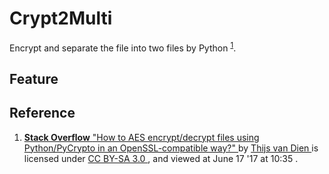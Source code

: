 # Crypt2Multi
Encrypt and separate the file into two files by Python
<sup><a href="#ref_1">1</a></sup>. 

## Feature

## Reference
<ol>
  <li>
    <div id="ref_1"></div>
    <a href="https://stackoverflow.com/" Target="_blank"><b>Stack Overflow</b>
    </a>
    <a href="https://stackoverflow.com/questions/16761458/how-to-aes-encrypt-decrypt-files-using-python-pycrypto-in-an-openssl-compatible?answertab=votes#tab-top" Target="_blank">"How to AES encrypt/decrypt files using Python/PyCrypto in an OpenSSL-compatible way?"
    </a>
    by 
    <a href="https://stackoverflow.com/users/1163893/thijs-van-dien" Target="_blank">Thijs van Dien
    </a>
    is licensed under 
    <a href="https://creativecommons.org/licenses/by-sa/3.0/" Target="_blank">CC BY-SA 3.0
    </a>
    , and viewed at June 17 '17 at 10:35
    .
  </li>
</ol>
